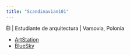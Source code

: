 ```yaml
---
title: "Scandinavian101"
---
```


Él | Estudiante de arquitectura | Varsovia, Polonia

- [ArtStation](https://www.artstation.com/scandinavian101)
- [BlueSky](https://bsky.app/profile/scandinavian101.bsky.social)
